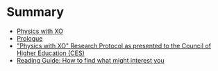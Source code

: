 # Summary

* [Physics with XO](README.md)
* [Prologue](prologue.md)
* ["Physics with XO" Research Protocol as presented to the Council of Higher Education (CES)](3_research_protocol.md)
* [Reading Guide: How to find what might interest you](4_reading_guide.md)

